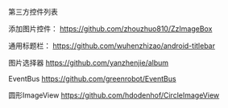 第三方控件列表

添加图片控件：
https://github.com/zhouzhuo810/ZzImageBox

通用标题栏：
https://github.com/wuhenzhizao/android-titlebar

图片选择器
https://github.com/yanzhenjie/album

EventBus
https://github.com/greenrobot/EventBus

圆形ImageView
https://github.com/hdodenhof/CircleImageView

